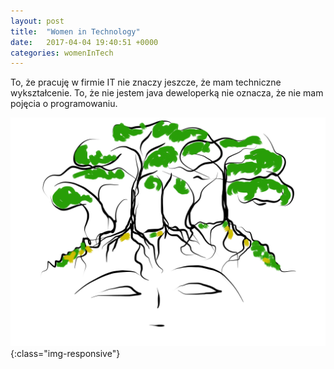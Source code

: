 ```yaml
---
layout: post
title:  "Women in Technology"
date:   2017-04-04 19:40:51 +0000
categories: womenInTech
---
```

To, że pracuję w firmie IT nie znaczy jeszcze, że mam techniczne wykształcenie. To, że nie jestem java deweloperką nie oznacza, że nie mam pojęcia o programowaniu.

![sunSet](/assets/motivation/tree.png){:class="img-responsive"}
